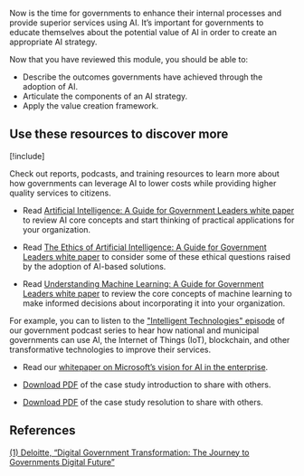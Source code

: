 Now is the time for governments to enhance their internal processes and provide superior services using AI. It’s important for governments to educate themselves about the potential value of AI in order to create an appropriate AI strategy.

Now that you have reviewed this module, you should be able to:

* Describe the outcomes governments have achieved through the adoption of AI.  
* Articulate the components of an AI strategy.  
* Apply the value creation framework.  

## Use these resources to discover more

[!include[](../../../includes/open-link-in-new-tab-note.md)]

Check out reports, podcasts, and training resources to learn more about how governments can leverage AI to lower costs while providing higher quality services to citizens.

* Read [Artificial Intelligence: A Guide for Government Leaders white paper](https://clouddamcdnprodep.azureedge.net/gdc/gdccjqVOT/original) to review AI core concepts and start thinking of practical applications for your organization.

* Read [The Ethics of Artificial Intelligence: A Guide for Government Leaders white paper](https://clouddamcdnprodep.azureedge.net/gdc/gdcetEtSN/original) to consider some of these ethical questions raised by the adoption of AI-based solutions.

* Read [Understanding Machine Learning: A Guide for Government Leaders white paper](https://clouddamcdnprodep.azureedge.net/gdc/gdcTAbuu3/original) to review the core concepts of machine learning to make informed decisions about incorporating it into your organization.

For example, you can to listen to the ["Intelligent Technologies" episode](http://govpod.mpsn.libsynpro.com/001-predictive-technologies) of our government podcast series to hear how national and municipal governments can use AI, the Internet of Things (IoT), blockchain, and other transformative technologies to improve their services. 

* Read our [whitepaper on Microsoft’s vision for AI in the enterprise](https://query.prod.cms.rt.microsoft.com/cms/api/am/binary/RE2FPpk).
  
* [Download PDF](https://aka.ms/AA55vdh) of the case study introduction to share with others.  
* [Download PDF](https://aka.ms/AA55nz0) of the case study resolution to share with others.  

## References

[(1) Deloitte, “Digital Government Transformation: The Journey to Governments Digital Future”](https://www2.deloitte.com/global/en/pages/public-sector/articles/digital-government-transformation.html)
